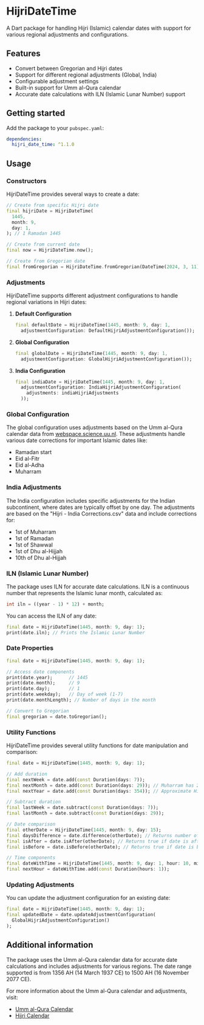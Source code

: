 # HijriDateTime

A Dart package for handling Hijri (Islamic) calendar dates with support for various regional adjustments and configurations.

## Features

- Convert between Gregorian and Hijri dates
- Support for different regional adjustments (Global, India)
- Configurable adjustment settings
- Built-in support for Umm al-Qura calendar
- Accurate date calculations with ILN (Islamic Lunar Number) support

## Getting started

Add the package to your `pubspec.yaml`:

```yaml
dependencies:
  hijri_date_time: ^1.1.0
```

## Usage

### Constructors

HijriDateTime provides several ways to create a date:

```dart
// Create from specific Hijri date
final hijriDate = HijriDateTime(
  1445,
  month: 9,
  day: 1,
); // 1 Ramadan 1445

// Create from current date
final now = HijriDateTime.now();

// Create from Gregorian date
final fromGregorian = HijriDateTime.fromGregorian(DateTime(2024, 3, 11));
```

### Adjustments

HijriDateTime supports different adjustment configurations to handle regional variations in Hijri dates:

1. **Default Configuration**
   ```dart
   final defaultDate = HijriDateTime(1445, month: 9, day: 1,
     adjustmentConfiguration: DefaultHijriAdjustmentConfiguration());
   ```

2. **Global Configuration**
   ```dart
   final globalDate = HijriDateTime(1445, month: 9, day: 1,
     adjustmentConfiguration: GlobalHijriAdjustmentConfiguration());
   ```

3. **India Configuration**
   ```dart
   final indiaDate = HijriDateTime(1445, month: 9, day: 1,
     adjustmentConfiguration: IndiaHijriAdjustmentConfiguration(
       adjustments: indiaHijriAdjustments
     ));
   ```

### Global Configuration

The global configuration uses adjustments based on the Umm al-Qura calendar data from [webspace.science.uu.nl](https://webspace.science.uu.nl/~gent0113/islam/ummalqura.htm). These adjustments handle various date corrections for important Islamic dates like:

- Ramadan start
- Eid al-Fitr
- Eid al-Adha
- Muharram

### India Adjustments

The India configuration includes specific adjustments for the Indian subcontinent, where dates are typically offset by one day. The adjustments are based on the "Hijri - India Corrections.csv" data and include corrections for:

- 1st of Muharram
- 1st of Ramadan
- 1st of Shawwal
- 1st of Dhu al-Hijjah
- 10th of Dhu al-Hijjah

### ILN (Islamic Lunar Number)

The package uses ILN for accurate date calculations. ILN is a continuous number that represents the Islamic lunar month, calculated as:

```dart
int iln = ((year - 1) * 12) + month;
```

You can access the ILN of any date:

```dart
final date = HijriDateTime(1445, month: 9, day: 1);
print(date.iln); // Prints the Islamic Lunar Number
```

### Date Properties

```dart
final date = HijriDateTime(1445, month: 9, day: 1);

// Access date components
print(date.year);      // 1445
print(date.month);     // 9
print(date.day);       // 1
print(date.weekday);   // Day of week (1-7)
print(date.monthLength); // Number of days in the month

// Convert to Gregorian
final gregorian = date.toGregorian();
```

### Utility Functions

HijriDateTime provides several utility functions for date manipulation and comparison:

```dart
final date = HijriDateTime(1445, month: 9, day: 1);

// Add duration
final nextWeek = date.add(const Duration(days: 7));
final nextMonth = date.add(const Duration(days: 29)); // Muharram has 29 days
final nextYear = date.add(const Duration(days: 354)); // Approximate Hijri year

// Subtract duration
final lastWeek = date.subtract(const Duration(days: 7));
final lastMonth = date.subtract(const Duration(days: 29));

// Date comparison
final otherDate = HijriDateTime(1445, month: 9, day: 15);
final daysDifference = date.difference(otherDate); // Returns number of days between dates
final isAfter = date.isAfter(otherDate); // Returns true if date is after otherDate
final isBefore = date.isBefore(otherDate); // Returns true if date is before otherDate

// Time components
final dateWithTime = HijriDateTime(1445, month: 9, day: 1, hour: 10, minute: 30);
final nextHour = dateWithTime.add(const Duration(hours: 1));
```

### Updating Adjustments

You can update the adjustment configuration for an existing date:

```dart
final date = HijriDateTime(1445, month: 9, day: 1);
final updatedDate = date.updateAdjustmentConfiguration(
  GlobalHijriAdjustmentConfiguration()
);
```

## Additional information

The package uses the Umm al-Qura calendar data for accurate date calculations and includes adjustments for various regions. The date range supported is from 1356 AH (14 March 1937 CE) to 1500 AH (16 November 2077 CE).

For more information about the Umm al-Qura calendar and adjustments, visit:
- [Umm al-Qura Calendar](https://webspace.science.uu.nl/~gent0113/islam/ummalqura.htm)
- [Hijri Calendar](https://en.wikipedia.org/wiki/Islamic_calendar)
